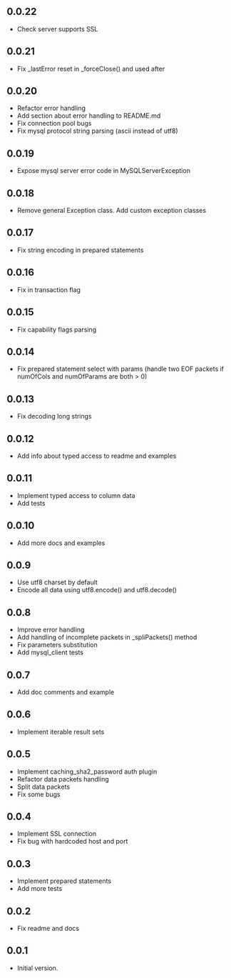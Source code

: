 ## 0.0.22

- Check server supports SSL

## 0.0.21

- Fix _lastError reset in _forceClose() and used after

## 0.0.20

- Refactor error handling
- Add section about error handling to README.md
- Fix connection pool bugs
- Fix mysql protocol string parsing (ascii instead of utf8)

## 0.0.19

- Expose mysql server error code in MySQLServerException

## 0.0.18

- Remove general Exception class. Add custom exception classes

## 0.0.17

- Fix string encoding in prepared statements

## 0.0.16

- Fix in transaction flag

## 0.0.15

- Fix capability flags parsing

## 0.0.14

- Fix prepared statement select with params (handle two EOF packets if numOfCols and numOfParams are both > 0)

## 0.0.13

- Fix decoding long strings

## 0.0.12

- Add info about typed access to readme and examples

## 0.0.11

- Implement typed access to column data
- Add tests

## 0.0.10

- Add more docs and examples

## 0.0.9

- Use utf8 charset by default
- Encode all data using utf8.encode() and utf8.decode()

## 0.0.8

- Improve error handling
- Add handling of incomplete packets in _spliPackets() method
- Fix parameters substitution
- Add mysql_client tests

## 0.0.7

- Add doc comments and example

## 0.0.6

- Implement iterable result sets

## 0.0.5

- Implement caching_sha2_password auth plugin
- Refactor data packets handling
- Split data packets
- Fix some bugs

## 0.0.4

- Implement SSL connection
- Fix bug with hardcoded host and port

## 0.0.3

- Implement prepared statements
- Add more tests

## 0.0.2

- Fix readme and docs

## 0.0.1

- Initial version.

